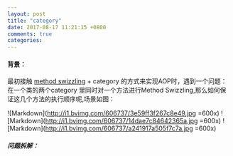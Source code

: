 ```yaml
---
layout: post
title: "category"
date: 2017-08-17 11:21:15 +0800
comments: true
categories: 
---
```


#### 背景：
最初接触 [method swizzling](http://blog.csdn.net/yiyaaixuexi/article/details/9374411) + category 的方式来实现AOP时，遇到一个问题：在一个类的两个category 里同时对一个方法进行Method Swizzling,那么如何保证这几个方法的执行顺序呢,场景如图： 

![Markdown](http://i1.bvimg.com/606737/3e59ff3f267c8e49.jpg =600x)
![Markdown](http://i1.bvimg.com/606737/14dae7c84642365a.jpg =600x)
![Markdown](http://i1.bvimg.com/606737/a241917a505f7c7a.jpg =600x)
##### 问题拆解：
